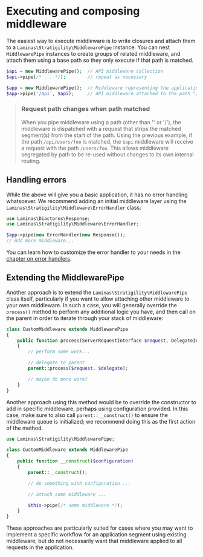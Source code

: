 # Executing and composing middleware

The easiest way to execute middleware is to write closures and attach them to a
`Laminas\Stratigility\MiddlewarePipe` instance. You can nest `MiddlewarePipe`
instances to create groups of related middleware, and attach them using a base
path so they only execute if that path is matched.

```php
$api = new MiddlewarePipe();  // API middleware collection
$api->pipe(/* ... */);        // repeat as necessary

$app = new MiddlewarePipe();  // Middleware representing the application
$app->pipe('/api', $api);     // API middleware attached to the path "/api"
```

<!-- markdownlint-disable-next-line header-increment -->
> ### Request path changes when path matched
>
> When you pipe middleware using a path (other than '' or '/'), the middleware
> is dispatched with a request that strips the matched segment(s) from the start
> of the path. Using the previous example, if the path `/api/users/foo` is
> matched, the `$api` middleware will receive a request with the path
> `/users/foo`. This allows middleware segregated by path to be re-used without
> changes to its own internal routing.

## Handling errors

While the above will give you a basic application, it has no error handling
whatsoever. We recommend adding an initial middleware layer using the
`Laminas\Stratigility\Middleware\ErrorHandler` class:

```php
use Laminas\Diactoros\Response;
use Laminas\Stratigility\Middleware\ErrorHandler;

$app->pipe(new ErrorHandler(new Response());
// Add more middleware...
```

You can learn how to customize the error handler to your needs in the
[chapter on error handlers](error-handlers.md).

## Extending the MiddlewarePipe

Another approach is to extend the `Laminas\Stratigility\MiddlewarePipe` class
itself, particularly if you want to allow attaching other middleware to your
own middleware. In such a case, you will generally override the `process()`
method to perform any additional logic you have, and then call on the parent in
order to iterate through your stack of middleware:

```php
class CustomMiddleware extends MiddlewarePipe
{
    public function process(ServerRequestInterface $request, DelegateInterface $delegate)
    {
        // perform some work...

        // delegate to parent
        parent::process($request, $delegate);

        // maybe do more work?
    }
}
```

Another approach using this method would be to override the constructor to add
in specific middleware, perhaps using configuration provided. In this case,
make sure to also call `parent::__construct()` to ensure the middleware queue
is initialized; we recommend doing this as the first action of the method.

```php
use Laminas\Stratigility\MiddlewarePipe;

class CustomMiddleware extends MiddlewarePipe
{
    public function __construct($configuration)
    {
        parent::__construct();

        // do something with configuration ...

        // attach some middleware ...

        $this->pipe(/* some middleware */);
    }
}
```

These approaches are particularly suited for cases where you may want to
implement a specific workflow for an application segment using existing
middleware, but do not necessarily want that middleware applied to all requests
in the application.
